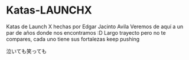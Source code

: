 # Katas-LAUNCHX

Katas de Launch X hechas por Edgar Jacinto Avila
Veremos de aquí a un par de años donde nos encontramos :D
Largo trayecto pero no te compares, cada uno tiene sus fortalezas keep pushing 

泣いても笑っても
